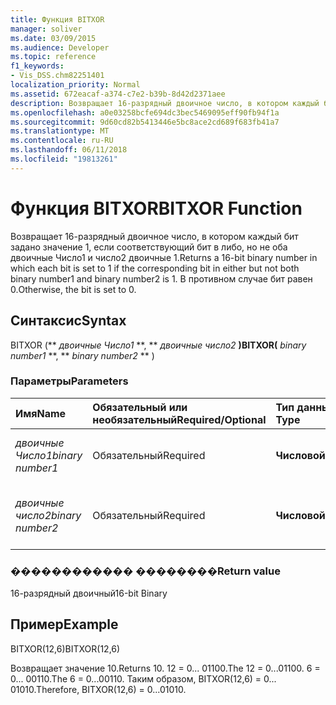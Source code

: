 ```yaml
---
title: Функция BITXOR
manager: soliver
ms.date: 03/09/2015
ms.audience: Developer
ms.topic: reference
f1_keywords:
- Vis_DSS.chm82251401
localization_priority: Normal
ms.assetid: 672eacaf-a374-c7e2-b39b-8d42d2371aee
description: Возвращает 16-разрядный двоичное число, в котором каждый бит задано значение 1, если соответствующий бит в либо, но не оба двоичные Число1 и число2 двоичные 1. В противном случае бит равен 0.
ms.openlocfilehash: a0e03258bcfe694dc3bec5469095eff90fb94f1a
ms.sourcegitcommit: 9d60cd82b5413446e5bc8ace2cd689f683fb41a7
ms.translationtype: MT
ms.contentlocale: ru-RU
ms.lasthandoff: 06/11/2018
ms.locfileid: "19813261"
---
```

# <a name="bitxor-function"></a><span data-ttu-id="f1c95-104">Функция BITXOR</span><span class="sxs-lookup"><span data-stu-id="f1c95-104">BITXOR Function</span></span>

<span data-ttu-id="f1c95-105">Возвращает 16-разрядный двоичное число, в котором каждый бит задано значение 1, если соответствующий бит в либо, но не оба двоичные Число1 и число2 двоичные 1.</span><span class="sxs-lookup"><span data-stu-id="f1c95-105">Returns a 16-bit binary number in which each bit is set to 1 if the corresponding bit in either but not both binary number1 and binary number2 is 1.</span></span> <span data-ttu-id="f1c95-106">В противном случае бит равен 0.</span><span class="sxs-lookup"><span data-stu-id="f1c95-106">Otherwise, the bit is set to 0.</span></span>
  
## <a name="syntax"></a><span data-ttu-id="f1c95-107">Синтаксис</span><span class="sxs-lookup"><span data-stu-id="f1c95-107">Syntax</span></span>

<span data-ttu-id="f1c95-108">BITXOR (** *двоичные Число1* **, ** *двоичные число2* **)</span><span class="sxs-lookup"><span data-stu-id="f1c95-108">BITXOR(** *binary number1* **, ** *binary number2* ** )</span></span> 
  
### <a name="parameters"></a><span data-ttu-id="f1c95-109">Параметры</span><span class="sxs-lookup"><span data-stu-id="f1c95-109">Parameters</span></span>

|<span data-ttu-id="f1c95-110">**Имя**</span><span class="sxs-lookup"><span data-stu-id="f1c95-110">**Name**</span></span>|<span data-ttu-id="f1c95-111">**Обязательный или необязательный**</span><span class="sxs-lookup"><span data-stu-id="f1c95-111">**Required/Optional**</span></span>|<span data-ttu-id="f1c95-112">**Тип данных**</span><span class="sxs-lookup"><span data-stu-id="f1c95-112">**Data Type**</span></span>|<span data-ttu-id="f1c95-113">**Описание**</span><span class="sxs-lookup"><span data-stu-id="f1c95-113">**Description**</span></span>|
|:-----|:-----|:-----|:-----|
| <span data-ttu-id="f1c95-114">_двоичные Число1_</span><span class="sxs-lookup"><span data-stu-id="f1c95-114">_binary number1_</span></span> <br/> |<span data-ttu-id="f1c95-115">Обязательный</span><span class="sxs-lookup"><span data-stu-id="f1c95-115">Required</span></span>  <br/> |<span data-ttu-id="f1c95-116">**Числовой**</span><span class="sxs-lookup"><span data-stu-id="f1c95-116">**Numeric**</span></span> <br/> |<span data-ttu-id="f1c95-117">Первый номер двоичные 16-разрядной.</span><span class="sxs-lookup"><span data-stu-id="f1c95-117">The first 16-bit binary number.</span></span>  <br/> |
| <span data-ttu-id="f1c95-118">_двоичные число2_</span><span class="sxs-lookup"><span data-stu-id="f1c95-118">_binary number2_</span></span> <br/> |<span data-ttu-id="f1c95-119">Обязательный</span><span class="sxs-lookup"><span data-stu-id="f1c95-119">Required</span></span>  <br/> |<span data-ttu-id="f1c95-120">**Числовой**</span><span class="sxs-lookup"><span data-stu-id="f1c95-120">**Numeric**</span></span> <br/> |<span data-ttu-id="f1c95-121">Второй 16-разрядное число двоичные.</span><span class="sxs-lookup"><span data-stu-id="f1c95-121">The second 16-bit binary number.</span></span>  <br/> |
   
### <a name="return-value"></a><span data-ttu-id="f1c95-122">������������ ��������</span><span class="sxs-lookup"><span data-stu-id="f1c95-122">Return value</span></span>

<span data-ttu-id="f1c95-123">16-разрядный двоичный</span><span class="sxs-lookup"><span data-stu-id="f1c95-123">16-bit Binary</span></span>
  
## <a name="example"></a><span data-ttu-id="f1c95-124">Пример</span><span class="sxs-lookup"><span data-stu-id="f1c95-124">Example</span></span>

<span data-ttu-id="f1c95-125">BITXOR(12,6)</span><span class="sxs-lookup"><span data-stu-id="f1c95-125">BITXOR(12,6)</span></span>
  
<span data-ttu-id="f1c95-126">Возвращает значение 10.</span><span class="sxs-lookup"><span data-stu-id="f1c95-126">Returns 10.</span></span> <span data-ttu-id="f1c95-127">12 = 0... 01100.</span><span class="sxs-lookup"><span data-stu-id="f1c95-127">The 12 = 0...01100.</span></span> <span data-ttu-id="f1c95-128">6 = 0... 00110.</span><span class="sxs-lookup"><span data-stu-id="f1c95-128">The 6 = 0...00110.</span></span> <span data-ttu-id="f1c95-129">Таким образом, BITXOR(12,6) = 0... 01010.</span><span class="sxs-lookup"><span data-stu-id="f1c95-129">Therefore, BITXOR(12,6) = 0...01010.</span></span>
  

